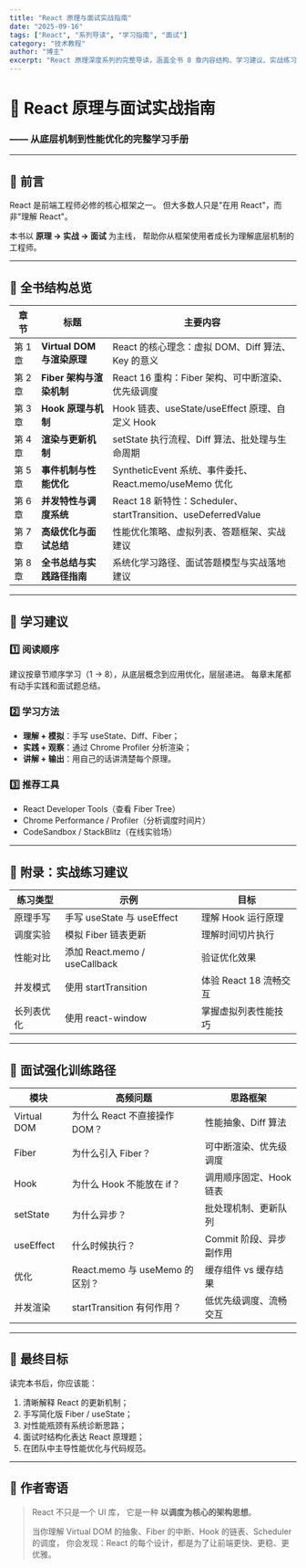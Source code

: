 ```yaml
---
title: "React 原理与面试实战指南"
date: "2025-09-16"
tags: ["React", "系列导读", "学习指南", "面试"]
category: "技术教程"
author: "博主"
excerpt: "React 原理深度系列的完整导读，涵盖全书 8 章内容结构、学习建议、实战练习路径、面试强化训练和最终学习目标，帮助你从框架使用者成长为理解底层机制的工程师。"
---
```


# 📘 React 原理与面试实战指南
### —— 从底层机制到性能优化的完整学习手册

---

## 📖 前言

React 是前端工程师必修的核心框架之一。
但大多数人只是"在用 React"，而非"理解 React"。

本书以 **原理 → 实战 → 面试** 为主线，
帮助你从框架使用者成长为理解底层机制的工程师。

---

## 🧩 全书结构总览

| 章节 | 标题 | 主要内容 |
|------|------|-----------|
| 第 1 章 | **Virtual DOM 与渲染原理** | React 的核心理念：虚拟 DOM、Diff 算法、Key 的意义 |
| 第 2 章 | **Fiber 架构与渲染机制** | React 16 重构：Fiber 架构、可中断渲染、优先级调度 |
| 第 3 章 | **Hook 原理与机制** | Hook 链表、useState/useEffect 原理、自定义 Hook |
| 第 4 章 | **渲染与更新机制** | setState 执行流程、Diff 算法、批处理与生命周期 |
| 第 5 章 | **事件机制与性能优化** | SyntheticEvent 系统、事件委托、React.memo/useMemo 优化 |
| 第 6 章 | **并发特性与调度系统** | React 18 新特性：Scheduler、startTransition、useDeferredValue |
| 第 7 章 | **高级优化与面试总结** | 性能优化策略、虚拟列表、答题框架、实战建议 |
| 第 8 章 | **全书总结与实践路径指南** | 系统化学习路径、面试答题模型与实战落地建议 |

---

## 🌱 学习建议

### 1️⃣ 阅读顺序
建议按章节顺序学习（1 → 8），从底层概念到应用优化，层层递进。
每章末尾都有动手实践和面试题总结。

### 2️⃣ 学习方法
- **理解 + 模拟**：手写 useState、Diff、Fiber；
- **实践 + 观察**：通过 Chrome Profiler 分析渲染；
- **讲解 + 输出**：用自己的话讲清楚每个原理。

### 3️⃣ 推荐工具
- React Developer Tools（查看 Fiber Tree）
- Chrome Performance / Profiler（分析调度时间片）
- CodeSandbox / StackBlitz（在线实验场）

---

## 🔧 附录：实战练习建议

| 练习类型 | 示例 | 目标 |
|-----------|--------|--------|
| 原理手写 | 手写 useState 与 useEffect | 理解 Hook 运行原理 |
| 调度实验 | 模拟 Fiber 链表更新 | 理解时间切片执行 |
| 性能对比 | 添加 React.memo / useCallback | 验证优化效果 |
| 并发模式 | 使用 startTransition | 体验 React 18 流畅交互 |
| 长列表优化 | 使用 react-window | 掌握虚拟列表性能技巧 |

---

## 💬 面试强化训练路径

| 模块 | 高频问题 | 思路框架 |
|------|-----------|-----------|
| Virtual DOM | 为什么 React 不直接操作 DOM？ | 性能抽象、Diff 算法 |
| Fiber | 为什么引入 Fiber？ | 可中断渲染、优先级调度 |
| Hook | 为什么 Hook 不能放在 if？ | 调用顺序固定、Hook 链表 |
| setState | 为什么异步？ | 批处理机制、更新队列 |
| useEffect | 什么时候执行？ | Commit 阶段、异步副作用 |
| 优化 | React.memo 与 useMemo 的区别？ | 缓存组件 vs 缓存结果 |
| 并发渲染 | startTransition 有何作用？ | 低优先级调度、流畅交互 |

---

## 🧠 最终目标

读完本书后，你应该能：
1. 清晰解释 React 的更新机制；
2. 手写简化版 Fiber / useState；
3. 对性能瓶颈有系统诊断思路；
4. 面试时结构化表达 React 原理题；
5. 在团队中主导性能优化与代码规范。

---

## 🎯 作者寄语

> React 不只是一个 UI 库，
> 它是一种 **以调度为核心的架构思想**。
>
> 当你理解 Virtual DOM 的抽象、Fiber 的中断、Hook 的链表、Scheduler 的调度，
> 你会发现：React 的每个设计，都是为了让前端更快、更稳、更优雅。

